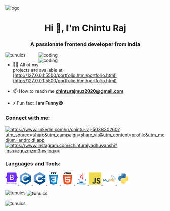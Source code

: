 ![logo]()

<h1 align="center">Hi 👋, I'm Chintu Raj</h1>
<h3 align="center">A passionate frontend developer from India</h3>

<img align="right" alt="coding" width="400" src="https://user-images.githubusercontent.com/55389276/140866485-8fb1c876-9a8f-4d6a-98dc-08c4981eaf70.gif">

<img align="right" alt="coding" width="400" src="https://www.google.com/imgres?q=animated%20coding%20gif&imgurl=https%3A%2F%2Fimages-wixmp-ed30a86b8c4ca887773594c2.wixmp.com%2Ff%2Fc83c004e-1370-4756-88e5-4071de797088%2Fdgdq8br-09cc7ad6-a021-47a5-b0e0-917b12b0f7a7.gif%3Ftoken%3DeyJ0eXAiOiJKV1QiLCJhbGciOiJIUzI1NiJ9.eyJzdWIiOiJ1cm46YXBwOjdlMGQxODg5ODIyNjQzNzNhNWYwZDQxNWVhMGQyNmUwIiwiaXNzIjoidXJuOmFwcDo3ZTBkMTg4OTgyMjY0MzczYTVmMGQ0MTVlYTBkMjZlMCIsIm9iaiI6W1t7InBhdGgiOiJcL2ZcL2M4M2MwMDRlLTEzNzAtNDc1Ni04OGU1LTQwNzFkZTc5NzA4OFwvZGdkcThici0wOWNjN2FkNi1hMDIxLTQ3YTUtYjBlMC05MTdiMTJiMGY3YTcuZ2lmIn1dXSwiYXVkIjpbInVybjpzZXJ2aWNlOmZpbGUuZG93bmxvYWQiXX0.tqRMtE-b2QiI2nnefNxSDMJvZCcYqFmq2ccg_Xfzqb8&imgrefurl=https%3A%2F%2Fwww.deviantart.com%2Fpixeljeff%2Fart%2FCoding-990517671&docid=xhQBQFd9AIGRqM&tbnid=ROBV3o0qLOqx_M&vet=12ahUKEwjVjtb1hZOJAxWx2TgGHT0hNNgQM3oECBsQAA..i&w=1920&h=1080&hcb=2&ved=2ahUKEwjVjtb1hZOJAxWx2TgGHT0hNNgQM3oECBsQAA">

<p align="left"> <img src="https://komarev.com/ghpvc/?username=tunuics&label=Profile%20views&color=0e75b6&style=flat" alt="tunuics" /> </p>

- 👨‍💻 All of my projects are available at [http://127.0.0.1:5500/portfolio.html/portfolio.html](http://127.0.0.1:5500/portfolio.html/portfolio.html)

- 📫 How to reach me **chinturajmuz2020@gmail.com**

- ⚡ Fun fact **I am Funny😅**

<h3 align="left">Connect with me:</h3>
<p align="left">
<a href="https://linkedin.com/in/https://www.linkedin.com/in/chintu-raj-503830260?utm_source=share&utm_campaign=share_via&utm_content=profile&utm_medium=android_app" target="blank"><img align="center" src="https://raw.githubusercontent.com/rahuldkjain/github-profile-readme-generator/master/src/images/icons/Social/linked-in-alt.svg" alt="https://www.linkedin.com/in/chintu-raj-503830260?utm_source=share&utm_campaign=share_via&utm_content=profile&utm_medium=android_app" height="30" width="40" /></a>
<a href="https://instagram.com/https://www.instagram.com/chinturajyadhuvanshi?igsh=zguzmzm3nwjioq==" target="blank"><img align="center" src="https://raw.githubusercontent.com/rahuldkjain/github-profile-readme-generator/master/src/images/icons/Social/instagram.svg" alt="https://www.instagram.com/chinturajyadhuvanshi?igsh=zguzmzm3nwjioq==" height="30" width="40" /></a>
</p>

<h3 align="left">Languages and Tools:</h3>
<p align="left"> <a href="https://getbootstrap.com" target="_blank" rel="noreferrer"> <img src="https://raw.githubusercontent.com/devicons/devicon/master/icons/bootstrap/bootstrap-plain-wordmark.svg" alt="bootstrap" width="40" height="40"/> </a> <a href="https://www.cprogramming.com/" target="_blank" rel="noreferrer"> <img src="https://raw.githubusercontent.com/devicons/devicon/master/icons/c/c-original.svg" alt="c" width="40" height="40"/> </a> <a href="https://www.w3schools.com/cpp/" target="_blank" rel="noreferrer"> <img src="https://raw.githubusercontent.com/devicons/devicon/master/icons/cplusplus/cplusplus-original.svg" alt="cplusplus" width="40" height="40"/> </a> <a href="https://www.w3schools.com/css/" target="_blank" rel="noreferrer"> <img src="https://raw.githubusercontent.com/devicons/devicon/master/icons/css3/css3-original-wordmark.svg" alt="css3" width="40" height="40"/> </a> <a href="https://www.w3.org/html/" target="_blank" rel="noreferrer"> <img src="https://raw.githubusercontent.com/devicons/devicon/master/icons/html5/html5-original-wordmark.svg" alt="html5" width="40" height="40"/> </a> <a href="https://www.java.com" target="_blank" rel="noreferrer"> <img src="https://raw.githubusercontent.com/devicons/devicon/master/icons/java/java-original.svg" alt="java" width="40" height="40"/> </a> <a href="https://developer.mozilla.org/en-US/docs/Web/JavaScript" target="_blank" rel="noreferrer"> <img src="https://raw.githubusercontent.com/devicons/devicon/master/icons/javascript/javascript-original.svg" alt="javascript" width="40" height="40"/> </a> <a href="https://www.mysql.com/" target="_blank" rel="noreferrer"> <img src="https://raw.githubusercontent.com/devicons/devicon/master/icons/mysql/mysql-original-wordmark.svg" alt="mysql" width="40" height="40"/> </a> <a href="https://www.python.org" target="_blank" rel="noreferrer"> <img src="https://raw.githubusercontent.com/devicons/devicon/master/icons/python/python-original.svg" alt="python" width="40" height="40"/> </a> </p>

<p><img align="left" src="https://github-readme-stats.vercel.app/api/top-langs?username=tunuics&show_icons=true&locale=en&layout=compact" alt="tunuics" /></p>

<p>&nbsp;<img align="center" src="https://github-readme-stats.vercel.app/api?username=tunuics&show_icons=true&locale=en" alt="tunuics" /></p>

<p><img align="center" src="https://github-readme-streak-stats.herokuapp.com/?user=tunuics&" alt="tunuics" /></p>
